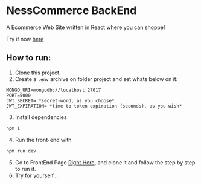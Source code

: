 # NessCommerce BackEnd

A Ecommerce Web Site written in React where you can shoppe!

Try it now [here](https://nesscommerce.vercel.app/)

## How to run:

1. Clone this project.
2. Create a `.env` archive on folder project and set whats below on it:
```
MONGO_URI=mongodb://localhost:27017
PORT=5000
JWT_SECRET= *secret-word, as you choose*
JWT_EXPIRATION= *time to token expiration (seconds), as you wish*
```
3. Install dependencies
```bash
npm i
```
4. Run the front-end with
```bash
npm run dev
```
5. Go to FrontEnd Page [Right Here](https://github.com/C137Rodrigolima/NessCommerceFront), and clone it and follow the step by step to run it.
6. Try for yourself...